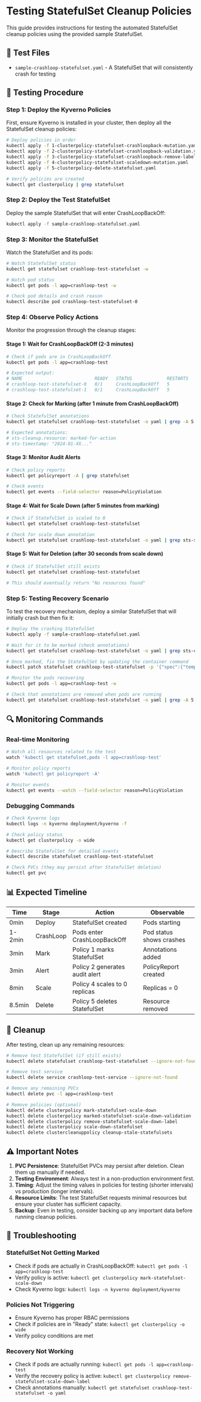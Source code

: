 # Testing StatefulSet Cleanup Policies

This guide provides instructions for testing the automated StatefulSet cleanup policies using the provided sample StatefulSet.

## 📁 Test Files

- `sample-crashloop-statefulset.yaml` - A StatefulSet that will consistently crash for testing

## 🧪 Testing Procedure

### Step 1: Deploy the Kyverno Policies

First, ensure Kyverno is installed in your cluster, then deploy all the StatefulSet cleanup policies:

```bash
# Deploy policies in order
kubectl apply -f 1-clusterpolicy-statefulset-crashloopback-mutation.yaml
kubectl apply -f 2-clusterpolicy-statefulset-crashloopback-validation.yaml
kubectl apply -f 3-clusterpolicy-statefulset-crashloopback-remove-label-mutation.yaml
kubectl apply -f 4-clusterpolicy-statefulset-scaledown-mutation.yaml
kubectl apply -f 5-clusterpolicy-delete-statefulset.yaml

# Verify policies are created
kubectl get clusterpolicy | grep statefulset
```

### Step 2: Deploy the Test StatefulSet

Deploy the sample StatefulSet that will enter CrashLoopBackOff:

```bash
kubectl apply -f sample-crashloop-statefulset.yaml
```

### Step 3: Monitor the StatefulSet

Watch the StatefulSet and its pods:

```bash
# Watch StatefulSet status
kubectl get statefulset crashloop-test-statefulset -w

# Watch pod status
kubectl get pods -l app=crashloop-test -w

# Check pod details and crash reason
kubectl describe pod crashloop-test-statefulset-0
```

### Step 4: Observe Policy Actions

Monitor the progression through the cleanup stages:

#### Stage 1: Wait for CrashLoopBackOff (2-3 minutes)
```bash
# Check if pods are in CrashLoopBackOff
kubectl get pods -l app=crashloop-test

# Expected output:
# NAME                           READY   STATUS             RESTARTS   AGE
# crashloop-test-statefulset-0   0/1     CrashLoopBackOff   5          3m
# crashloop-test-statefulset-1   0/1     CrashLoopBackOff   5          3m
```

#### Stage 2: Check for Marking (after 1 minute from CrashLoopBackOff)
```bash
# Check StatefulSet annotations
kubectl get statefulset crashloop-test-statefulset -o yaml | grep -A 5 annotations

# Expected annotations:
# sts-cleanup.resource: marked-for-action
# sts-timestamp: "2024-01-XX..."
```

#### Stage 3: Monitor Audit Alerts
```bash
# Check policy reports
kubectl get policyreport -A | grep statefulset

# Check events
kubectl get events --field-selector reason=PolicyViolation
```

#### Stage 4: Wait for Scale Down (after 5 minutes from marking)
```bash
# Check if StatefulSet is scaled to 0
kubectl get statefulset crashloop-test-statefulset

# Check for scale down annotation
kubectl get statefulset crashloop-test-statefulset -o yaml | grep sts-scaledowntimestamp
```

#### Stage 5: Wait for Deletion (after 30 seconds from scale down)
```bash
# Check if StatefulSet still exists
kubectl get statefulset crashloop-test-statefulset

# This should eventually return "No resources found"
```

### Step 5: Testing Recovery Scenario

To test the recovery mechanism, deploy a similar StatefulSet that will initially crash but then fix it:

```bash
# Deploy the crashing StatefulSet
kubectl apply -f sample-crashloop-statefulset.yaml

# Wait for it to be marked (check annotations)
kubectl get statefulset crashloop-test-statefulset -o yaml | grep sts-cleanup.resource

# Once marked, fix the StatefulSet by updating the container command
kubectl patch statefulset crashloop-test-statefulset -p '{"spec":{"template":{"spec":{"containers":[{"name":"crashloop-container","command":["/bin/sh","-c","echo Starting fixed container...; sleep 3600"]}]}}}}'

# Monitor the pods recovering
kubectl get pods -l app=crashloop-test -w

# Check that annotations are removed when pods are running
kubectl get statefulset crashloop-test-statefulset -o yaml | grep -A 5 annotations
```

## 🔍 Monitoring Commands

### Real-time Monitoring
```bash
# Watch all resources related to the test
watch 'kubectl get statefulset,pods -l app=crashloop-test'

# Monitor policy reports
watch 'kubectl get policyreport -A'

# Monitor events
kubectl get events --watch --field-selector reason=PolicyViolation
```

### Debugging Commands
```bash
# Check Kyverno logs
kubectl logs -n kyverno deployment/kyverno -f

# Check policy status
kubectl get clusterpolicy -o wide

# Describe StatefulSet for detailed events
kubectl describe statefulset crashloop-test-statefulset

# Check PVCs (they may persist after StatefulSet deletion)
kubectl get pvc
```

## 📊 Expected Timeline

| Time | Stage | Action | Observable |
|------|-------|--------|------------|
| 0min | Deploy | StatefulSet created | Pods starting |
| 1-2min | CrashLoop | Pods enter CrashLoopBackOff | Pod status shows crashes |
| 3min | Mark | Policy 1 marks StatefulSet | Annotations added |
| 3min | Alert | Policy 2 generates audit alert | PolicyReport created |
| 8min | Scale | Policy 4 scales to 0 replicas | Replicas = 0 |
| 8.5min | Delete | Policy 5 deletes StatefulSet | Resource removed |

## 🧹 Cleanup

After testing, clean up any remaining resources:

```bash
# Remove test StatefulSet (if still exists)
kubectl delete statefulset crashloop-test-statefulset --ignore-not-found

# Remove test service
kubectl delete service crashloop-test-service --ignore-not-found

# Remove any remaining PVCs
kubectl delete pvc -l app=crashloop-test

# Remove policies (optional)
kubectl delete clusterpolicy mark-statefulset-scale-down
kubectl delete clusterpolicy marked-statefulset-scale-down-validation
kubectl delete clusterpolicy remove-statefulset-scale-down-label
kubectl delete clusterpolicy scale-down-statefulset
kubectl delete clustercleanuppolicy cleanup-stale-statefulsets
```

## ⚠️ Important Notes

1. **PVC Persistence**: StatefulSet PVCs may persist after deletion. Clean them up manually if needed.
2. **Testing Environment**: Always test in a non-production environment first.
3. **Timing**: Adjust the timing values in policies for testing (shorter intervals) vs production (longer intervals).
4. **Resource Limits**: The test StatefulSet requests minimal resources but ensure your cluster has sufficient capacity.
5. **Backup**: Even in testing, consider backing up any important data before running cleanup policies.

## 🐛 Troubleshooting

### StatefulSet Not Getting Marked
- Check if pods are actually in CrashLoopBackOff: `kubectl get pods -l app=crashloop-test`
- Verify policy is active: `kubectl get clusterpolicy mark-statefulset-scale-down`
- Check Kyverno logs: `kubectl logs -n kyverno deployment/kyverno`

### Policies Not Triggering
- Ensure Kyverno has proper RBAC permissions
- Check if policies are in "Ready" state: `kubectl get clusterpolicy -o wide`
- Verify policy conditions are met

### Recovery Not Working
- Check if pods are actually running: `kubectl get pods -l app=crashloop-test`
- Verify the recovery policy is active: `kubectl get clusterpolicy remove-statefulset-scale-down-label`
- Check annotations manually: `kubectl get statefulset crashloop-test-statefulset -o yaml` 